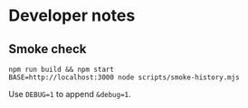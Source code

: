 # Developer notes

## Smoke check

```
npm run build && npm start
BASE=http://localhost:3000 node scripts/smoke-history.mjs
```

Use `DEBUG=1` to append `&debug=1`.
